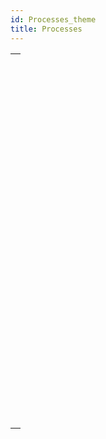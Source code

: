 ```yaml
---
id: Processes_theme
title: Processes
---
```



||
|---|
|[<!-- INCLUDE #_command_.ABORT PROCESS BY ID.Syntax -->](../../commands-legacy/abort-process-by-id.md)<br/>|
|[<!-- INCLUDE #_command_.Count tasks.Syntax -->](../../commands-legacy/count-tasks.md)<br/>|
|[<!-- INCLUDE #_command_.Count user processes.Syntax -->](../../commands-legacy/count-user-processes.md)<br/>|
|[<!-- INCLUDE #_command_.Count users.Syntax -->](../../commands-legacy/count-users.md)<br/>|
|[<!-- INCLUDE #_command_.Current process.Syntax -->](../../commands-legacy/current-process.md)<br/>|
|[<!-- INCLUDE #_command_.Current process name.Syntax -->](../../commands-legacy/current-process-name.md)<br/>|
|[<!-- INCLUDE #_command_.DELAY PROCESS.Syntax -->](../../commands-legacy/delay-process.md)<br/>|
|[<!-- INCLUDE #_command_.EXECUTE ON CLIENT.Syntax -->](../../commands-legacy/execute-on-client.md)<br/>|
|[<!-- INCLUDE #_command_.Execute on server.Syntax -->](../../commands-legacy/execute-on-server.md)<br/>|
|[<!-- INCLUDE #_command_.GET REGISTERED CLIENTS.Syntax -->](../../commands-legacy/get-registered-clients.md)<br/>|
|[<!-- INCLUDE #_command_.New process.Syntax -->](../../commands-legacy/new-process.md)<br/>|
|[<!-- INCLUDE #_command_.PAUSE PROCESS.Syntax -->](../../commands-legacy/pause-process.md)<br/>|
|[<!-- INCLUDE #_command_.Process aborted.Syntax -->](../../commands-legacy/process-aborted.md)<br/>|
|[<!-- INCLUDE #_command_.Process activity.Syntax -->](../../commands/process-activity.md)<br/>|
|[<!-- INCLUDE #_command_.Process info.Syntax -->](../../commands/process-info.md)<br/>|
|[<!-- INCLUDE #_command_.Process number.Syntax -->](../../commands/process-number.md)<br/>|
|[<!-- INCLUDE #_command_.Process state.Syntax -->](../../commands-legacy/process-state.md)<br/>|
|[<!-- INCLUDE #_command_.REGISTER CLIENT.Syntax -->](../../commands-legacy/register-client.md)<br/>|
|[<!-- INCLUDE #_command_.RESUME PROCESS.Syntax -->](../../commands-legacy/resume-process.md)<br/>|
|[<!-- INCLUDE #_command_.Session.Syntax -->](../../commands/session.md)<br/>|
|[<!-- INCLUDE #_command_.Session info.Syntax -->](../../commands/session-info.md)<br/>|
|[<!-- INCLUDE #_command_.Session storage.Syntax -->](../../commands-legacy/session-storage.md)<br/>|
|[<!-- INCLUDE #_command_.UNREGISTER CLIENT.Syntax -->](../../commands-legacy/unregister-client.md)<br/>|
